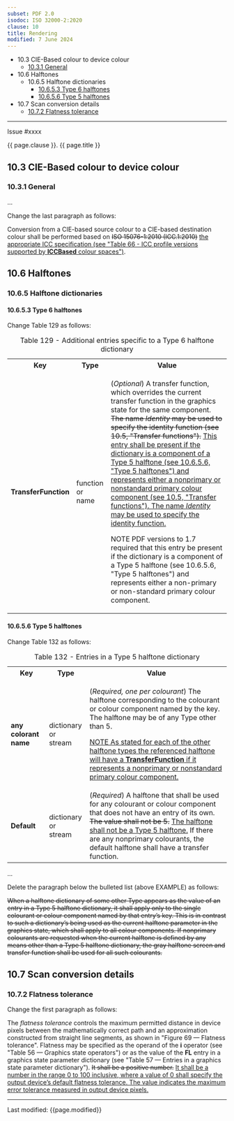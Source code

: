```yaml
---
subset: PDF 2.0
isodoc: ISO 32000-2:2020
clause: 10
title: Rendering
modified: 7 June 2024
---
```


<ul class="noprint">
  <li>10.3 CIE-Based colour to device colour
    <ul>
    <li><a href="#H10.3.1">10.3.1 General</a>
    </li>
    </ul>
  </li>
  <li>10.6 Halftones
    <ul>
    <li>10.6.5 Halftone dictionaries
     <ul>
      <li><a href="#H10.6.5.3">10.6.5.3 Type 6 halftones</a>
      </li>
      <li><a href="#H10.6.5.6">10.6.5.6 Type 5 halftones</a>
      </li>
     </ul>
    </li>
    </ul>
  </li>
  <li>10.7 Scan conversion details
   <ul>
    <li><a href="#H10.7.2">10.7.2 Flatness tolerance</a>
    </li>
   </ul>
  </li>
</ul>
<hr>

<link rel="stylesheet" href="../assets/iso-style.css">
<div class="isostyle">
<div class="fixedpopup" id="issuelink">
    Issue #xxxx
</div>

<p class="fake-h1">{{ page.clause }}. {{ page.title }}</p>

<h2 id="H10.3">10.3 CIE-Based colour to device colour</h2>

<h3 id="H10.3.1">10.3.1 General</h3>

<p>...</p>

<p class="location">Change the last paragraph as follows:</p>

<p>
Conversion from a CIE-based source colour to a CIE-based destination colour shall be performed based on <del onMouseEnter="mouseEnter(this)" data-issue="181" data-iso="approved">ISO 15076-1:2010 (ICC.1:2010)</del>
<ins onMouseEnter="mouseEnter(this)" data-issue="181" data-iso="approved">the appropriate ICC specification (see "Table 66 - ICC profile versions supported by <b>ICCBased</b> colour spaces")</ins>.
</p>


<h2 id="H10.6">10.6 Halftones</h2>

<h3 id="H10.6.5">10.6.5 Halftone dictionaries</h3>

<h4 id="H10.6.5.3">10.6.5.3 Type 6 halftones</h4>

<p class="location">Change Table 129 as follows:</p>

<table>
  <caption id="Table129">Table 129 - Additional entries specific to a Type 6 halftone dictionary</caption>
  <tr>
    <th>Key</th>
    <th>Type</th>
    <th>Value</th>
  </tr>
  <tr>
    <td><b>TransferFunction</b></td>
    <td>function or<br/>name</td>
    <td>
      <p>
      (<i>Optional</i>) A transfer function, which overrides the current transfer function in the graphics state for the same component. 
      <del onMouseEnter="mouseEnter(this)" data-issue="310" data-iso="approved">The name <i>Identity</i> may be used to specify the identity function (see 10.5, "Transfer functions").</del>
      <ins onMouseEnter="mouseEnter(this)" data-issue="310" data-iso="approved">This entry shall be present if the dictionary is a component of a Type 5 halftone (see 10.6.5.6, "Type 5 halftones") and represents either a nonprimary or nonstandard primary colour component (see 10.5, "Transfer functions"). The name <i>Identity</i> may be used to specify the identity function.</ins>
      </p>
      <p class="hangingindent">
        NOTE PDF versions to 1.7 required that this entry be present if the dictionary is a component of a Type 5 halftone (see 10.6.5.6, "Type 5 halftones") and represents either a non-primary or non-standard primary colour component.
      </p>
    </td>
  </tr>
</table>


<h4 id="H10.6.5.6">10.6.5.6 Type 5 halftones</h4>

<p class="location">Change Table 132 as follows:</p>

<table>
  <caption id="Table132">Table 132 - Entries in a Type 5 halftone dictionary</caption>
  <tr>
    <th>Key</th>
    <th>Type</th>
    <th>Value</th>
  </tr>
  <tr>
    <td><b>any colorant name</b></td>
    <td>dictionary or<br/>stream</td>
    <td>
      <p>(<i>Required, one per colourant</i>) The halftone corresponding to the colourant or colour component named by the key. The halftone may be of any Type other than 5.</p>
      <p class="hangingindent"><ins onMouseEnter="mouseEnter(this)" data-issue="310" data-iso="approved">
      NOTE As stated for each of the other halftone types the referenced halftone will have a <b>TransferFunction</b> if it represents a nonprimary or nonstandard primary colour component.
      </ins></p>
    </td>
  </tr>
  <tr>
    <td><b>Default</b></td>
    <td>dictionary or<br/>stream</td>
    <td>
    (<i>Required</i>) A halftone that shall be used for any colourant or colour component that does not have an entry of its own.
    <del onMouseEnter="mouseEnter(this)" data-issue="12" data-iso="approved">The value shall not be 5.</del>
    <ins onMouseEnter="mouseEnter(this)" data-issue="12" data-iso="approved">The halftone shall not be a Type 5 halftone.</ins>
    If there are any nonprimary colourants, the default halftone shall have a transfer function.
    </td>
  </tr>
</table>

<p>...</p>

<p class="location">Delete the paragraph below the bulleted list (above EXAMPLE) as follows:</p>

<p><del onMouseEnter="mouseEnter(this)" data-issue="311" data-iso="approved">
When a halftone dictionary of some other Type appears as the value of an entry in a Type 5 halftone dictionary, it shall apply only to the single colourant or colour component named by that entry’s key. This is in contrast to such a dictionary’s being used as the current halftone parameter in the graphics state, which shall apply to all colour components. If nonprimary colourants are requested when the current halftone is defined by any means other than a Type 5 halftone dictionary, the gray halftone screen and transfer function shall be used for all such colourants.
</del></p>

<h2 id="H10.7">10.7 Scan conversion details</h2>

<h3 id="H10.7.2">10.7.2 Flatness tolerance</h3>

<p class="location">Change the first paragraph as follows:</p>

<p>
The <i>flatness tolerance</i> controls the maximum permitted distance in device pixels between the mathematically correct path and an approximation constructed from straight line segments, as shown in "Figure 69 — Flatness tolerance". Flatness may be specified as the operand of the <b>i</b> operator (see "Table 56 — Graphics state operators") or as the value of the <b>FL</b> entry in a graphics state parameter dictionary (see "Table 57 — Entries in a graphics state parameter dictionary"). 
<del onMouseEnter="mouseEnter(this)" data-issue="371">It shall be a positive number.</del>
<ins onMouseEnter="mouseEnter(this)" data-issue="371">It shall be a number in the range 0 to 100 inclusive, where a value of 0 shall specify the output device’s default flatness tolerance. The value indicates the maximum error tolerance measured in output device pixels.</ins>
</p>

</div>


<hr>
<p class="footnote">Last modified: {{page.modified}}</p>
